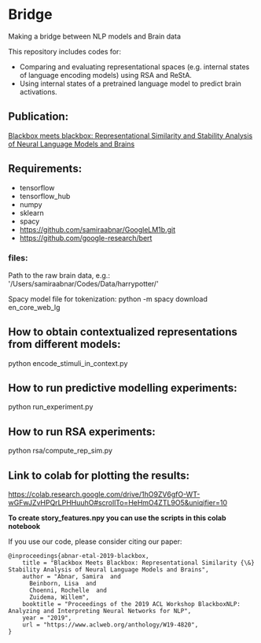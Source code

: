 # Bridge
Making a bridge between NLP models and Brain data

This repository includes codes for:
* Comparing and evaluating representational spaces (e.g. internal states of language encoding models) using RSA and ReStA.
* Using internal states of a pretrained language model to predict brain activations.


## Publication:
[Blackbox meets blackbox: Representational Similarity and Stability Analysis of Neural Language Models and Brains](https://arxiv.org/abs/1906.01539)


## Requirements:
* tensorflow
* tensorflow_hub
* numpy
* sklearn
* spacy
* https://github.com/samiraabnar/GoogleLM1b.git
* https://github.com/google-research/bert

### files:
Path to the raw brain data, e.g.: '/Users/samiraabnar/Codes/Data/harrypotter/'

Spacy model file for tokenization:
python -m spacy download en_core_web_lg

## How to obtain contextualized representations from different models:
python encode_stimuli_in_context.py
## How to run predictive modelling experiments:
python run_experiment.py

## How to run RSA experiments:
python rsa/compute_rep_sim.py

## Link to colab for plotting the results:
https://colab.research.google.com/drive/1hO9ZV6gfO-WT-wGFwJZvHPQrLPHHuuhO#scrollTo=HeHmO4ZTL9O5&uniqifier=10


**To create story_features.npy you can use the scripts in this colab notebook**


If you use our code, please consider citing our paper:
```
@inproceedings{abnar-etal-2019-blackbox,
    title = "Blackbox Meets Blackbox: Representational Similarity {\&} Stability Analysis of Neural Language Models and Brains",
    author = "Abnar, Samira  and
      Beinborn, Lisa  and
      Choenni, Rochelle  and
      Zuidema, Willem",
    booktitle = "Proceedings of the 2019 ACL Workshop BlackboxNLP: Analyzing and Interpreting Neural Networks for NLP",
    year = "2019",
    url = "https://www.aclweb.org/anthology/W19-4820",
}
```
